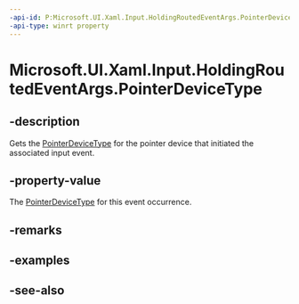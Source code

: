 ```yaml
---
-api-id: P:Microsoft.UI.Xaml.Input.HoldingRoutedEventArgs.PointerDeviceType
-api-type: winrt property
---
```


<!-- Property syntax
public Windows.Devices.Input.PointerDeviceType PointerDeviceType { get; }
-->

# Microsoft.UI.Xaml.Input.HoldingRoutedEventArgs.PointerDeviceType

## -description
Gets the [PointerDeviceType](../microsoft.ui.input/pointerdevicetype.md) for the pointer device that initiated the associated input event.

## -property-value
The [PointerDeviceType](../microsoft.ui.input/pointerdevicetype.md) for this event occurrence.

## -remarks

## -examples

## -see-also
